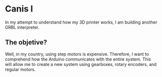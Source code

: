 # Canis I
In my attempt to understand how my 3D printer works, I am building another GRBL interpreter.

## The objetive?
Well, in my country, using step motors is expensive. Therefore, I want to comprehend how the Arduino communicates with the entire system. 
This will allow me to create a new system using gearboxes, rotary encoders, and regular motors.
